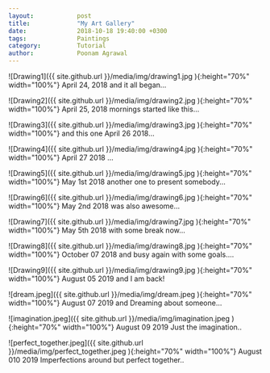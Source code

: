 ```yaml
---
layout:            post
title:             "My Art Gallery"
date:              2018-10-18 19:40:00 +0300
tags:              Paintings
category:          Tutorial
author:            Poonam Agrawal
---
```

![Drawing1]({{ site.github.url }}/media/img/drawing1.jpg ){:height="70%" width="100%"}
April 24, 2018 and it all began...

![Drawing2]({{ site.github.url }}/media/img/drawing2.jpg ){:height="70%" width="100%"}
April 25, 2018 mornings started like this...

![Drawing3]({{ site.github.url }}/media/img/drawing3.jpg ){:height="70%" width="100%"}
and this one April 26 2018...

![Drawing4]({{ site.github.url }}/media/img/drawing4.jpg ){:height="70%" width="100%"}
April 27 2018 ...

![Drawing5]({{ site.github.url }}/media/img/drawing5.jpg ){:height="70%" width="100%"}
May 1st 2018 another one to present somebody...

![Drawing6]({{ site.github.url }}/media/img/drawing6.jpg ){:height="70%" width="100%"}
May 2nd 2018 was also awesome...

![Drawing7]({{ site.github.url }}/media/img/drawing7.jpg ){:height="70%" width="100%"}
May 5th 2018 with some break now...

![Drawing8]({{ site.github.url }}/media/img/drawing8.jpg ){:height="70%" width="100%"}
October 07 2018 and busy again with some goals....

![Drawing9]({{ site.github.url }}/media/img/drawing9.jpg ){:height="70%" width="100%"}
August 05 2019 and I am back!

![dream.jpeg]({{ site.github.url }}/media/img/dream.jpeg ){:height="70%" width="100%"}
August 07 2019 and Dreaming about someone...

![imagination.jpeg]({{ site.github.url }}/media/img/imagination.jpeg ){:height="70%" width="100%"}
August 09 2019 Just the imagination..

![perfect_together.jpeg]({{ site.github.url }}/media/img/perfect_together.jpeg ){:height="70%" width="100%"}
August 010 2019 Imperfections around but perfect together..